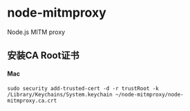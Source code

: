 # node-mitmproxy
Node.js MITM proxy

## 安装CA Root证书
#### Mac
```
sudo security add-trusted-cert -d -r trustRoot -k /Library/Keychains/System.keychain ~/node-mitmproxy/node-mitmproxy.ca.crt
```
